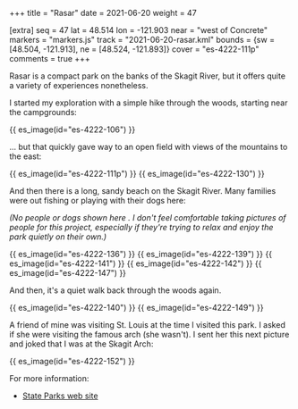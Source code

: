 +++
title = "Rasar"
date = 2021-06-20
weight = 47

[extra]
seq = 47
lat = 48.514
lon = -121.903
near = "west of Concrete"
markers = "markers.js"
track = "2021-06-20-rasar.kml"
bounds = {sw = [48.504, -121.913], ne = [48.524, -121.893]}
cover = "es-4222-111p"
comments = true
+++

Rasar is a compact park on the banks of the Skagit River, but it offers quite a variety of experiences nonetheless.

<!-- more -->

I started my exploration with a simple hike through the woods, starting near the campgrounds:

{{ es_image(id="es-4222-106") }}

... but that quickly gave way to an open field with views of the mountains to the east:

{{ es_image(id="es-4222-111p") }}
{{ es_image(id="es-4222-130") }}

And then there is a long, sandy beach on the Skagit River. Many families were out fishing or playing with their dogs here:

_(No people or dogs shown here . I don't feel comfortable taking pictures of people for this project, especially if they're trying to relax and enjoy the park quietly on their own.)_

{{ es_image(id="es-4222-136") }}
{{ es_image(id="es-4222-139") }}
{{ es_image(id="es-4222-141") }}
{{ es_image(id="es-4222-142") }}
{{ es_image(id="es-4222-147") }}

And then, it's a quiet walk back through the woods again.

{{ es_image(id="es-4222-140") }}
{{ es_image(id="es-4222-149") }}

A friend of mine was visiting St. Louis at the time I visited this park. I asked if she were visiting the famous arch (she wasn't). I sent her this next picture and joked that I was at the Skagit Arch:

{{ es_image(id="es-4222-152") }}

For more information:

* [State Parks web site](https://parks.state.wa.us/571/Rasar)
